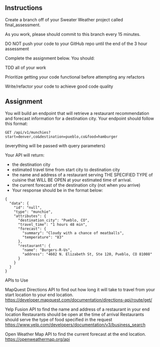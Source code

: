## Instructions

Create a branch off of your Sweater Weather project called final_assessment.

As you work, please should commit to this branch every 15 minutes.

DO NOT push your code to your GitHub repo until the end of the 3 hour assessment

Complete the assignment below. You should:

TDD all of your work

Prioritize getting your code functional before attempting any refactors

Write/refactor your code to achieve good code quality

## Assignment

You will build an endpoint that will retrieve a restaurant recommendation and forecast information for a destination city.
Your endpoint should follow this format:

`GET /api/v1/munchies?start=denver,co&destination=pueblo,co&food=hamburger`

(everything will be passed with query parameters)

Your API will return:

- the destination city
- estimated travel time from start city to destination city
- the name and address of a restaurant serving THE SPECIFIED TYPE of cuisine that WILL BE OPEN at your estimated time of arrival.
- the current forecast of the destination city (not when you arrive)
- Your response should be in the format below:

```
{
  "data": {
    "id": "null",
    "type": "munchie",
    "attributes": {
      "destination_city": "Pueblo, CO",
      "travel_time": "1 hours 48 min",
      "forecast": {
        "summary": "Cloudy with a chance of meatballs",
        "temperature": "83"
      },
      "restaurant": {
        "name": "Burgers-R-Us",
        "address": "4602 N. Elizabeth St, Ste 120, Pueblo, CO 81008"
      }
    }
  }
}
```

APIs to Use

MapQuest Directions API
to find out how long it will take to travel from your start location to your end location.
https://developer.mapquest.com/documentation/directions-api/route/get/

Yelp Fusion API
to find the name and address of a restaurant in your end location
Restaurants should be open at the time of arrival
Restaurants should serve the type of food specified in the request
https://www.yelp.com/developers/documentation/v3/business_search

Open Weather Map API
to find the current forecast at the end location.
https://openweathermap.org/api